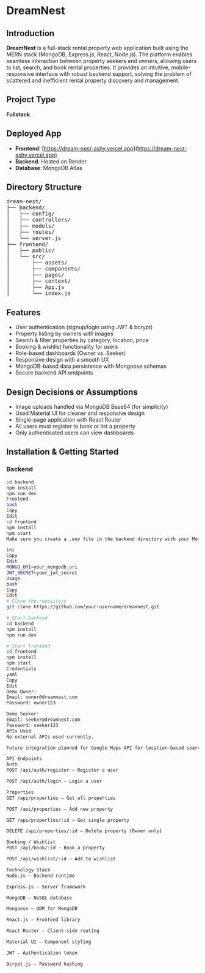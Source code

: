 # DreamNest

## Introduction
**DreamNest** is a full-stack rental property web application built using the MERN stack (MongoDB, Express.js, React, Node.js). The platform enables seamless interaction between property seekers and owners, allowing users to list, search, and book rental properties. It provides an intuitive, mobile-responsive interface with robust backend support, solving the problem of scattered and inefficient rental property discovery and management.

## Project Type
**Fullstack**

## Deployed App
- **Frontend**: [https://dream-nest-ashy.vercel.app](https://dream-nest-ashy.vercel.app)
- **Backend**: Hosted on Render
- **Database**: MongoDB Atlas

## Directory Structure

<pre>
dream-nest/
├── backend/
│   ├── config/
│   ├── controllers/
│   ├── models/
│   ├── routes/
│   └── server.js
├── frontend/
│   ├── public/
│   └── src/
│       ├── assets/
│       ├── components/
│       ├── pages/
│       ├── context/
│       ├── App.js
│       └── index.js
</pre>

## Features

- User authentication (signup/login using JWT & bcrypt)
- Property listing by owners with images
- Search & filter properties by category, location, price
- Booking & wishlist functionality for users
- Role-based dashboards (Owner vs. Seeker)
- Responsive design with a smooth UX
- MongoDB-based data persistence with Mongoose schemas
- Secure backend API endpoints

## Design Decisions or Assumptions

- Image uploads handled via MongoDB Base64 (for simplicity)
- Used Material UI for cleaner and responsive design
- Single-page application with React Router
- All users must register to book or list a property
- Only authenticated users can view dashboards

## Installation & Getting Started

### Backend
```bash
cd backend
npm install
npm run dev
Frontend
bash
Copy
Edit
cd frontend
npm install
npm start
Make sure you create a .env file in the backend directory with your MongoDB URI and JWT secret:

ini
Copy
Edit
MONGO_URI=your_mongodb_uri
JWT_SECRET=your_jwt_secret
Usage
bash
Copy
Edit
# Clone the repository
git clone https://github.com/your-username/dreamnest.git

# Start backend
cd backend
npm install
npm run dev

# Start frontend
cd frontend
npm install
npm start
Credentials
yaml
Copy
Edit
Demo Owner:
Email: owner@dreamnest.com
Password: owner123

Demo Seeker:
Email: seeker@dreamnest.com
Password: seeker123
APIs Used
No external APIs used currently.

Future integration planned for Google Maps API for location-based searches.

API Endpoints
Auth
POST /api/auth/register – Register a user

POST /api/auth/login – Login a user

Properties
GET /api/properties – Get all properties

POST /api/properties – Add new property

GET /api/properties/:id – Get single property

DELETE /api/properties/:id – Delete property (Owner only)

Booking / Wishlist
POST /api/book/:id – Book a property

POST /api/wishlist/:id – Add to wishlist

Technology Stack
Node.js – Backend runtime

Express.js – Server framework

MongoDB – NoSQL database

Mongoose – ODM for MongoDB

React.js – Frontend library

React Router – Client-side routing

Material UI – Component styling

JWT – Authentication token

Bcrypt.js – Password hashing
